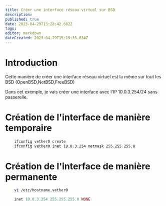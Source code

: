 ```yaml
---
title: Créer une interface réseau virtuel sur BSD
description: 
published: true
date: 2023-04-29T15:28:42.602Z
tags: 
editor: markdown
dateCreated: 2023-04-29T15:19:35.634Z
---
```


# Introduction
Cette manière de créer une interface réseau virtuel est la même sur tout les BSD (OpenBSD,NetBSD,FreeBSD)

Dans cet exemple, je vais créer une interface avec l'IP 10.0.3.254/24 sans passerelle.

# Création de l'interface de manière temporaire
```bash
	ifconfig vether0 create
	ifconfig vether0 inet 10.0.3.254 netmask 255.255.255.0
```

# Création de l'interface de manière permanente
```bash
	vi /etc/hostname.vether0
```

```php
	inet 10.0.3.254 255.255.255.0 NONE
```


